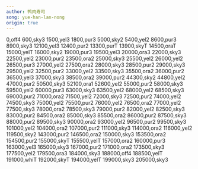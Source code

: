 ```yaml
---
author: 鸭肉寿司
song: yue-han-lan-nong
origin: true
---
```

0,off4
600,sky3
1500,yel3
1800,pur3
5000,sky2
5400,yel2
8600,pur3
8900,sky3
12100,yel3
12400,pur2
13300,purT
13900,skyT
14500,oraT
15000,yelT
16000,sky2
19000,pur3
19500,yel3
20000,ora3
22000,sky3
22500,yel2
23000,pur2
23500,ora2
25000,sky3
25500,yel2
26000,yel2
26500,pur3
27000,yel2
27500,ora2
28000,sky3
28500,pur2
29000,sky3
29500,yel2
32500,pur2
33000,yel2
33500,sky3
35500,ora2
36000,pur2
36500,yel3
37000,sky3
38500,ora2
39000,pur2
44300,sky2
44800,yel2
47000,pur2
50500,sky3
52100,ora1
52600,yel2
55000,pur2
58000,sky3
59500,yel2
60000,pur3
63000,sky3
63500,yel2
68000,yel2
68500,sky3
69000,pur2
71000,ora2
71500,yel2
72000,sky3
72500,pur2
74000,yel2
74500,sky3
75000,yel2
75500,pur2
76000,yel2
76500,ora2
77000,yel2
77500,sky3
78000,ora2
78500,sky3
79000,pur2
82000,yel2
82500,sky3
83000,pur2
84500,ora2
85000,sky3
85500,ora2
86000,pur2
87500,sky3
88000,pur2
89500,sky3
90000,ora2
93000,yel2
96500,pur2
99500,sky3
101000,yel2
104000,ora2
107000,pur2
111000,sky3
114000,ora2
116000,yel2
119500,sky2
143000,pur2
146500,ora2
150000,sky3
153500,ora2
154500,pur2
155000,skyT
155500,yelT
157000,ora2
160000,pur3
163000,yel3
165000,sky3
167000,pur2
171000,ora2
173500,sky3
177500,yel2
179500,ora3
184000,sky3
188000,off4
188500,yelT
191000,whiT
192000,skyT
194000,yelT
199000,sky3
205000,sky3